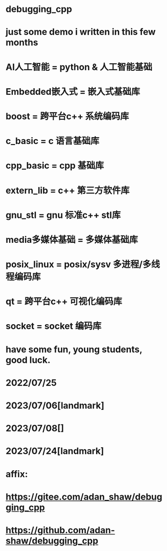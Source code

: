 # debugging_cpp
# just some demo i written in this few months
#   AI人工智能     = python & 人工智能基础
#   Embedded嵌入式 = 嵌入式基础库
#   boost         = 跨平台c++ 系统编码库
#   c_basic       = c 语言基础库
#   cpp_basic     = cpp 基础库
#   extern_lib    = c++ 第三方软件库
#   gnu_stl       = gnu 标准c++ stl库
#   media多媒体基础 = 多媒体基础库
#   posix_linux   = posix/sysv 多进程/多线程编码库
#   qt            = 跨平台c++ 可视化编码库
#   socket        = socket 编码库
# have some fun, young students, good luck.
# 2022/07/25
# 2023/07/06[landmark]
# 2023/07/08[]
# 2023/07/24[landmark]
#
# affix:
#   https://gitee.com/adan_shaw/debugging_cpp
#   https://github.com/adan-shaw/debugging_cpp
